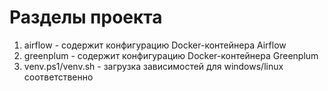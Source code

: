 # Разделы проекта

1. airflow - содержит конфигурацию Docker-контейнера Airflow
2. greenplum - содержит конфигурацию Docker-контейнера Greenplum
3. venv.ps1/venv.sh - загрузка зависимостей для windows/linux соответственно

